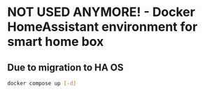 # NOT USED ANYMORE! - Docker HomeAssistant environment for smart home box

## Due to migration to HA OS

```bash
docker compose up [-d]
```
